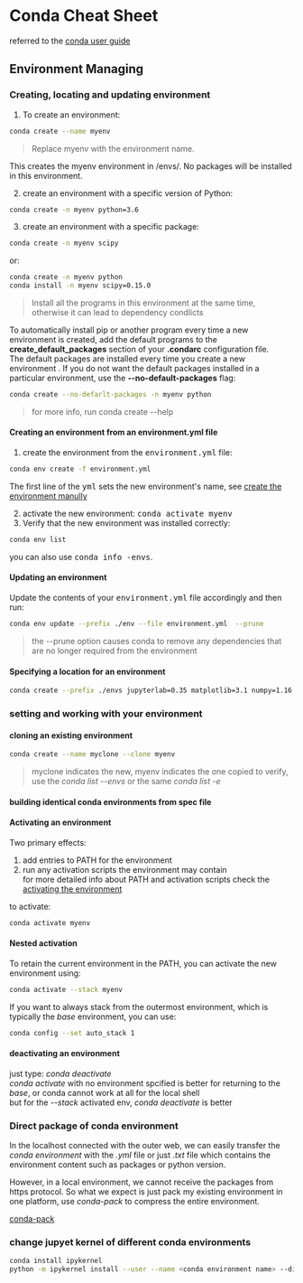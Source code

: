 # Conda Cheat Sheet #
referred to the [conda user guide](https://conda.io/projects/conda/en/latest/user-guide/tasks/manage-environments.html)
## Environment Managing ##

### Creating, locating and updating environment
1. To create an environment:
```bash
conda create --name myenv
```
> Replace myenv with the environment name.

This creates the myenv environment in /envs/. No packages will be installed in this environment.

2. create an environment with a specific version of Python:
```bash
conda create -n myenv python=3.6
```

3. create an environment with a specific package:
```bash
conda create -n myenv scipy
```

or:

```bash
conda create -n myenv python
conda install -n myenv scipy=0.15.0
```
> Install all the programs in this environment at the same time, otherwise it can lead to dependency condlicts

To automatically install pip or another program every time a new environment is created, add the default programs to the **create_default_packages** section of your **.condarc** configuration file.   
The default packages are installed every time you create a new environment . If you do not want the default packages installed in a particular environment, use the **--no-default-packages** flag:
```bash
conda create --no-defarlt-packages -n myenv python
```
> for more info, run conda create --help

#### Creating an environment from an environment.yml file 

1. create the environment from the <kbd>environment.yml</kbd> file:

```bash
conda env create -f environment.yml
```
The first line of the <kbd>yml</kbd> sets the new environment's name, see [create the environment manully](https://conda.io/projects/conda/en/latest/user-guide/tasks/manage-environments.html#create-env-file-manually)
 
2. activate the new environment: <kbd>conda activate myenv</kbd>
3. Verify that the new environment was installed correctly:
```bash
conda env list
```
you can also use <kbd>conda info -envs</kbd>.

#### Updating an environment
Update the contents of your <kbd>environment.yml</kbd> file accordingly and then run:
```bash
conda env update --prefix ./env --file environment.yml  --prune
```
> the --prune option causes conda to remove any dependencies that are no longer required from the environment

#### Specifying a location for an environment ###

```bash
conda create --prefix ./envs jupyterlab=0.35 matplotlib=3.1 numpy=1.16
```

### setting and working with your environment ###

#### cloning an existing environment
```bash
conda create --name myclone --clone myenv
```
> myclone indicates the new, myenv indicates the one copied
to verify, use the *conda list --envs* or the same *conda list -e*

#### building identical conda environments from spec file

#### Activating an environment
Two primary effects:
1. add entries to PATH for the environment
2. run any activation scripts the environment may contain  
for more detailed info about PATH and activation scripts check the [activating the environment](https://conda.io/projects/conda/en/latest/user-guide/tasks/manage-environments.html#activating-an-environment)

to activate:
```bash
conda activate myenv
```

#### Nested activation
To retain the current environment in the PATH, you can activate the new environment using:
```bash
conda activate --stack myenv
```  

If you want to always stack from the outermost environment, which is typically the *base* environment, you can use:
```bash
conda config --set auto_stack 1
```

#### deactivating an environment
just type: *conda deactivate*  
*conda activate* with no environment spcified is better for returning to the *base*, or conda cannot work at all for the local shell  
but for the *--stack* activated env, *conda deactivate* is better

### Direct package of conda environment ###

In the localhost connected with the outer web, we can easily transfer the *conda environment* with the *.yml* file or just *.txt* file which contains the environment content such as packages or python version.  

However, in a local environment, we cannot receive the packages from https protocol. So what we expect is just pack my existing environment in one platform, use *conda-pack* to compress the entire environment.

[conda-pack](https://conda.github.io/conda-pack)

### change jupyet kernel of different conda environments ###

```bash
conda install ipykernel
python -m ipykernel install --user --name <conda environment name> --display-name "<kernel name>"
```

